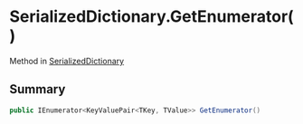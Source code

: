 # SerializedDictionary.GetEnumerator()

Method in [SerializedDictionary](/api/csharp/yarn.unity.serializeddictionary.md)

## Summary



```csharp
public IEnumerator<KeyValuePair<TKey, TValue>> GetEnumerator()
```

